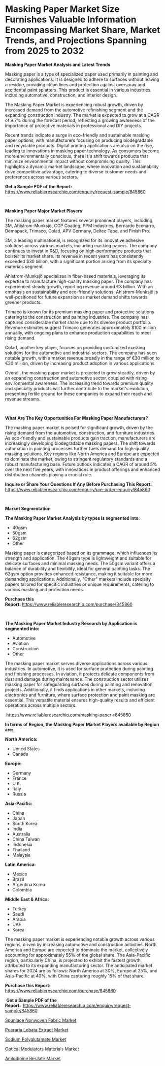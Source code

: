 <p><h1>Masking Paper Market Size Furnishes Valuable Information Encompassing Market Share, Market Trends, and Projections Spanning from 2025 to 2032</h1></p><p><strong>Masking Paper Market Analysis and Latest Trends</strong></p>
<p><p>Masking paper is a type of specialized paper used primarily in painting and decorating applications. It is designed to adhere to surfaces without leaving a residue, providing clean lines and protection against overspray and accidental paint splatters. This product is essential in various industries, including automotive, construction, and interior design. </p><p>The Masking Paper Market is experiencing robust growth, driven by increased demand from the automotive refinishing segment and the expanding construction industry. The market is expected to grow at a CAGR of 9.7% during the forecast period, reflecting a growing awareness of the importance of protective materials in professional and DIY projects. </p><p>Recent trends indicate a surge in eco-friendly and sustainable masking paper options, with manufacturers focusing on producing biodegradable and recyclable products. Digital printing applications are also on the rise, leading to innovations in masking paper technology. As consumers become more environmentally conscious, there is a shift towards products that minimize environmental impact without compromising quality. This highlights a dynamic market landscape, where innovation and sustainability drive competitive advantage, catering to diverse customer needs and preferences across various sectors.</p></p>
<p><strong>Get a Sample PDF of the Report:&nbsp;</strong> <a href="https://www.reliableresearchiq.com/enquiry/request-sample/845860?utm_campaign=1119&utm_medium=2&utm_source=Github&utm_content=ia&utm_term=01042025&utm_id=masking-paper">https://www.reliableresearchiq.com/enquiry/request-sample/845860</a></p>
<p>&nbsp;</p>
<p><strong>Masking Paper Major Market Players</strong></p>
<p><p>The masking paper market features several prominent players, including 3M, Ahlstrom-Munksjö, CGP Coating, PPM Industries, Bernardo Ecenarro, Demapack, Trimaco, Colad, APV Germany, Deltec Tape, and Finish Pro. </p><p>3M, a leading multinational, is recognized for its innovative adhesive solutions across various markets, including masking papers. The company continues to invest in R&D, focusing on high-performance products that bolster its market share. Its revenue in recent years has consistently exceeded $30 billion, with a significant portion arising from its specialty materials segment.</p><p>Ahlstrom-Munksjö specializes in fiber-based materials, leveraging its expertise to manufacture high-quality masking paper. The company has experienced steady growth, reporting revenue around €3 billion. With an emphasis on sustainability and eco-friendly solutions, Ahlstrom-Munksjö is well-positioned for future expansion as market demand shifts towards greener products.</p><p>Trimaco is known for its premium masking paper and protective solutions catering to the construction and painting industries. The company has captured considerable market share due to its diverse product portfolio. Revenue estimates suggest Trimaco generates approximately $100 million annually, with ongoing plans to enhance production capabilities to meet rising demand.</p><p>Colad, another key player, focuses on providing customized masking solutions for the automotive and industrial sectors. The company has seen notable growth, with a market revenue broadly in the range of €20 million to €30 million, driven by increasing product adoption in various applications.</p><p>Overall, the masking paper market is projected to grow steadily, driven by an expanding construction and automotive sector, coupled with rising environmental awareness. The increasing trend towards premium quality and specialty products will further contribute to the market's evolution, presenting fertile ground for these companies to expand their reach and revenue streams.</p></p>
<p>&nbsp;</p>
<p><strong>What Are The Key Opportunities For Masking Paper Manufacturers?</strong></p>
<p><p>The masking paper market is poised for significant growth, driven by the rising demand from the automotive, construction, and furniture industries. As eco-friendly and sustainable products gain traction, manufacturers are increasingly developing biodegradable masking papers. The shift towards automation in painting processes further fuels demand for high-quality masking solutions. Key regions like North America and Europe are expected to dominate the market, owing to stringent regulatory standards and a robust manufacturing base. Future outlook indicates a CAGR of around 5% over the next five years, with innovations in product offerings and enhanced distribution channels playing a crucial role.</p></p>
<p><strong>Inquire or Share Your Questions If Any Before Purchasing This Report:</strong> <a href="https://www.reliableresearchiq.com/enquiry/pre-order-enquiry/845860?utm_campaign=1119&utm_medium=2&utm_source=Github&utm_content=ia&utm_term=01042025&utm_id=masking-paper">https://www.reliableresearchiq.com/enquiry/pre-order-enquiry/845860</a></p>
<p>&nbsp;</p>
<p><strong>Market Segmentation</strong></p>
<p><strong>The Masking Paper Market Analysis by types is segmented into:</strong></p>
<p><ul><li>40gsm</li><li>50gsm</li><li>62gsm</li><li>Other</li></ul></p>
<p><p>Masking paper is categorized based on its grammage, which influences its strength and application. The 40gsm type is lightweight and suitable for delicate surfaces and minimal masking needs. The 50gsm variant offers a balance of durability and flexibility, ideal for general painting tasks. The 62gsm option provides enhanced resistance, making it suitable for more demanding applications. Additionally, "Other" markets include specialty papers tailored for specific industries or unique requirements, catering to various masking and protection needs.</p></p>
<p><strong>Purchase this Report:&nbsp;</strong><a href="https://www.reliableresearchiq.com/purchase/845860?utm_campaign=1119&utm_medium=2&utm_source=Github&utm_content=ia&utm_term=01042025&utm_id=masking-paper">https://www.reliableresearchiq.com/purchase/845860</a></p>
<p>&nbsp;</p>
<p><strong>The Masking Paper Market Industry Research by Application is segmented into:</strong></p>
<p><ul><li>Automotive</li><li>Aviation</li><li>Construction</li><li>Other</li></ul></p>
<p><p>The masking paper market serves diverse applications across various industries. In automotive, it is used for surface protection during painting and finishing processes. In aviation, it protects delicate components from dust and damage during maintenance. The construction sector utilizes masking paper for safeguarding surfaces during painting and renovation projects. Additionally, it finds applications in other markets, including electronics and furniture, where surface protection and paint masking are essential. This versatile material ensures high-quality results and efficient operations across multiple sectors.</p></p>
<p><a href="https://www.reliableresearchiq.com/masking-paper-r845860?utm_campaign=1119&utm_medium=2&utm_source=Github&utm_content=ia&utm_term=01042025&utm_id=masking-paper">&nbsp;https://www.reliableresearchiq.com/masking-paper-r845860</a></p>
<p><strong>In terms of Region, the Masking Paper Market Players available by Region are:</strong></p>
<p>
    <p> <strong> North America: </strong>
        <ul>
            <li>United States</li>
            <li>Canada</li>
        </ul>
        </p> 
    <p> <strong> Europe: </strong>
        <ul>
            <li>Germany</li>
            <li>France</li>
            <li>U.K.</li>
            <li>Italy</li>
            <li>Russia</li>
        </ul>
        </p> 
    <p> <strong> Asia-Pacific: </strong>
        <ul>
            <li>China</li>
            <li>Japan</li>
            <li>South Korea</li>
            <li>India</li>
            <li>Australia</li>
            <li>China Taiwan</li>
            <li>Indonesia</li>
            <li>Thailand</li>
            <li>Malaysia</li>
        </ul>
        </p> 
    <p> <strong> Latin America: </strong>
        <ul>
            <li>Mexico</li>
            <li>Brazil</li>
            <li>Argentina Korea</li>
            <li>Colombia</li>
        </ul>
        </p> 
    <p> <strong> Middle East & Africa: </strong>
        <ul>
            <li>Turkey</li>
            <li>Saudi</li>
            <li>Arabia</li>
            <li>UAE</li>
            <li>Korea</li>
        </ul>
    </p>
    </p>
<p><p>The masking paper market is experiencing notable growth across various regions, driven by increasing automotive and construction activities. North America and Europe are expected to dominate the market, collectively accounting for approximately 55% of the global share. The Asia-Pacific region, particularly China, is projected to exhibit the fastest growth, attributed to its expanding manufacturing sector. The anticipated market shares for 2024 are as follows: North America at 30%, Europe at 25%, and Asia-Pacific at 40%, with China capturing roughly 15% of that share.</p></p>
<p><strong>Purchase this Report: </strong><a href="https://www.reliableresearchiq.com/purchase/845860?utm_campaign=1119&utm_medium=2&utm_source=Github&utm_content=ia&utm_term=01042025&utm_id=masking-paper">https://www.reliableresearchiq.com/purchase/845860</a></p>
<p>&nbsp;<strong>Get a Sample PDF of the Report:&nbsp;&nbsp;</strong><a href="https://www.reliableresearchiq.com/enquiry/request-sample/845860?utm_campaign=1119&utm_medium=2&utm_source=Github&utm_content=ia&utm_term=01042025&utm_id=masking-paper">https://www.reliableresearchiq.com/enquiry/request-sample/845860</a></p>
<p><strong></strong></p>
<p><p><a href="https://github.com/lonanweaseh4/Market-Research-Report-List-1/blob/main/spunlace-nonwoven-fabric-market.md?utm_campaign=1119&utm_medium=2&utm_source=Github&utm_content=ia&utm_term=01042025&utm_id=masking-paper">Spunlace Nonwoven Fabric Market</a></p><p><a href="https://github.com/tentandyik/Market-Research-Report-List-1/blob/main/pueraria-lobata-extract-market.md?utm_campaign=1119&utm_medium=2&utm_source=Github&utm_content=ia&utm_term=01042025&utm_id=masking-paper">Pueraria Lobata Extract Market</a></p><p><a href="https://github.com/myongfranzcs/Market-Research-Report-List-1/blob/main/sodium-polyglutamate-market.md?utm_campaign=1119&utm_medium=2&utm_source=Github&utm_content=ia&utm_term=01042025&utm_id=masking-paper">Sodium Polyglutamate Market</a></p><p><a href="https://github.com/negrocybul4w/Market-Research-Report-List-1/blob/main/optical-modulators-materials-market.md?utm_campaign=1119&utm_medium=2&utm_source=Github&utm_content=ia&utm_term=01042025&utm_id=masking-paper">Optical Modulators Materials Market</a></p><p><a href="https://github.com/biandnikelrs/Market-Research-Report-List-1/blob/main/amlodipine-besilate-market.md?utm_campaign=1119&utm_medium=2&utm_source=Github&utm_content=ia&utm_term=01042025&utm_id=masking-paper">Amlodipine Besilate Market</a></p></p>